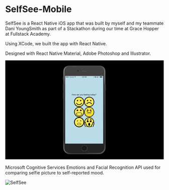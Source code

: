 # SelfSee-Mobile
SelfSee is a React Native iOS app that was built by myself and my teammate Dani YoungSmith as part of a Stackathon during our time at Grace Hopper at Fullstack Academy.  

Using XCode, we built the app with React Native. 

Designed with React Native Material, Adobe Photoshop and Illustrator.  

![SelfSee](/images/selfsee.png?raw=true "SelfSee Home Screen")

Microsoft Cognitive Services Emotions and Facial Recognition API used for comparing selfie picture to self-reported mood.

![SelfSee](/demo-graph.png?raw=true "SelfSee Home Screen")


